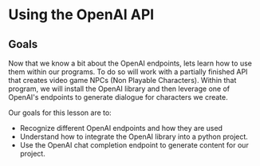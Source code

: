 # Using the OpenAI API

## Goals

Now that we know a bit about the OpenAI endpoints, lets learn how to use them within our programs. To do so will work with a partially finished API that creates video game NPCs (Non Playable Characters). Within that program, we will install the OpenAI library and then leverage one of OpenAI's endpoints to generate dialogue for characters we create.

Our goals for this lesson are to:
- Recognize different OpenAI endpoints and how they are used
- Understand how to integrate the OpenAI library into a python project.
- Use the OpenAI chat completion endpoint to generate content for our project. 
